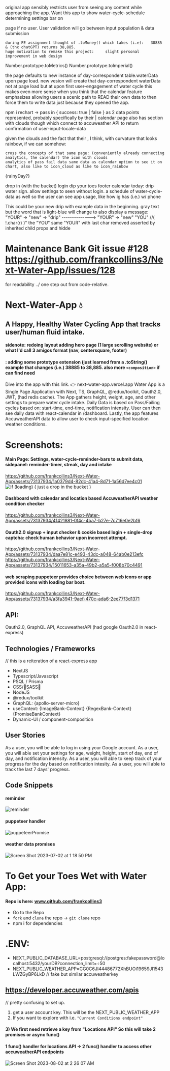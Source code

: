 <!--  -->
original app sensibly restricts user from seeing any content while approaching the app. 
Want this app to show water-cycle-schedule determining settings bar on <main> page if no user.
User validation will go between input population & data submission
<!--  -->

<!-- component | composition -->
    during FE assignment thought of .toMoney() which takes (i.e):   38885 & (thx chatGPT) returns 38,885. 
    huge motivation to remake this project:     slight personal improvement in web design 

Number.prototype.toMetrics() Number.prototype.toImperial() 
<component-composition> 
<!-- component | composition -->

<!-- table.data.create() everyday up on app-load -->
the page defaults to new instance of day-correspondent table.waterData upon page load. 
new vesion will create that day-correspondent waterData not at page load but at upon first user-engagement of water cycle 
    this makes even more sense when you think that the calendar feature emphasizes allowing users a scenic path to READ their own data
    to then force them to write data just because they opened the app. 
<!-- table.data.create() everyday up on app-load -->

<!--  -->
npm i rechart -> pass in { success: true | false } as 2 data points represented, probably specifically by their <LineChart/> | <AreaChart/>
calendar page also has section with clouds though which connect to accuweather API to return confirmation of user-input-locale-data 

given the clouds and the fact that their <RadialComponent>, I think, with curvature that looks rainbow, if we can somehow:

    cross the concepts of that same page: (conveniently already connecting analytics, the calendar) the icon with clouds
    analytics of pass fail data same data as calendar option to see it on chart, also like to icon_cloud as like to icon_rainbow
{rainyDay?}
<!--  -->

drop in (with the bucket) login
dip your toes footer
calendar today: drip water sign. 
allow settings to seen without login. a schedule of water-cycle-data as well so the user can see app usage, like how ig has (i.e.) w/ phone

<!-- animation and component composition  -->
This could be your new drip with example data in the beginning.
<component-composition>
    gray text but the word that is light-blue will change to also display a message:
    "YOUR" -> "new" -> "drip" --------------> "YOUR" -> "new" "YOU" //( !.char(r) )"            the "YOU" same "YOUR" with last char removed
    asserted by inherited child props and hidde

<!--  -->

# Maintenance Bank Git issue #128 https://github.com/frankcollins3/Next-Water-App/issues/128
for readability ../ one step out from code-relative.


# Next-Water-App 💧 
## A Happy, Healthy Water Cycling App that tracks user/human fluid intake.
#### sidenote: redoing layout adding hero page (1 large scrolling website) or what I'd call 3 amigos format (nav, centersquare, footer)
#### : adding some prototype extension (just learned from a .toString() example that changes (i.e.) 38885 to 38,885. also more `<composition>` if can find need
Dive into the app with this link. 👉 next-water-app.vercel.app
Water App is a Single Page Application with Next, TS, GraphQL, @redux/toolkit, Oauth2.0, JWT, (had redis cache).
The App gathers height, weight, age, and other settings to prepare water cycle intake.
Daily Data is based on Pass/Failing cycles based on: start-time, end-time, notification intensity.
User can then see daily data with react-calendar in /dashboard.
Lastly, the app features AccuweatherAPI data to allow user to check input-specified location weather conditions.

# Screenshots:

#### Main Page: Settings, water-cycle-reminder-bars to submit data, sidepanel: reminder-timer, streak, day and intake
https://github.com/frankcollins3/Next-Water-App/assets/73137934/1a0379d4-82dc-41a4-8d71-1a56d7ee4c01
![if (loading) { just a drop in the bucket } ](https://github.com/frankcollins3/Next-Water-App/assets/73137934/a2946c6d-f4a4-42bc-8a5a-c0beb48d6405)

#### Dashboard with calendar and location based AccuweatherAPI weather condition checker 
https://github.com/frankcollins3/Next-Water-App/assets/73137934/41421881-0f4c-4ba7-b27e-7c716e0e2bf6

#### Oauth2.0 signup + input checker & cookie based login + single-drop captcha: check human behavior upon incorrect attempt.
https://github.com/frankcollins3/Next-Water-App/assets/73137934/daa7e81c-e493-43dc-a048-64ab0e213efc
https://github.com/frankcollins3/Next-Water-App/assets/73137934/15011653-a35a-49b2-a5a5-f008b70c4491

#### web scraping puppeteer provides choice between web icons or app provided icons with loading bar boat.
https://github.com/frankcollins3/Next-Water-App/assets/73137934/a3fa3941-9aef-470c-ada6-2ee77f3d1371

## API:
Oauth2.0, GraphQL API, AccuweatherAPI (had google Oauth2.0 in react-express)

## Technologies / Frameworks
// this is a reiteration of a react-express app
* NextJS
* Typescript/Javascript
* PSQL / Prisma
* CSS/💋SASS💋
* NodeJS
* @redux/toolkit
* GraphQL: {apollo-server-micro}
* useContext: {ImageBank-Context} {RegexBank-Context} {PromiseBankContext}
* Dynamic-UI / component-composition

## User Stories
As a user, you will be able to log in using your Google account.
As a user, you will able set your settings for age, weight, height, start of day, end of day, and notification intensity.
As a user, you will able to keep track of your progress for the day based on notification intesity.
As a user, you will able to track the last 7 days' progress.

## Code Snippets

#### reminder
![reminder](https://github.com/frankcollins3/Next-Water-App/assets/73137934/d55e1a80-1eff-43a7-8fae-59e796b2203d)

#### puppeteer handler
![puppeteerPromise](https://github.com/frankcollins3/Next-Water-App/assets/73137934/7462dffd-a6c0-4a85-b701-2832fc419f6b)

#### weather data promises
![Screen Shot 2023-07-02 at 1 18 50 PM](https://github.com/frankcollins3/Next-Water-App/assets/73137934/4f65f202-f03d-4506-a5e3-abadd2649080)

# To Get your Toes Wet with Water App:
#### Repo is here: www.github.com/frankcollins3
* Go to the Repo
* `fork` and `clone` the repo -> `git clone` repo
* npm i for dependencies

# .ENV:
*  NEXT_PUBLIC_DATABASE_URL=postgresql://postgres:fakepassword@localhost:5432/yourDB?connection_limit=÷50
*  NEXT_PUBLIC_WEATHER_APP=CG0C6Jl44486772XhBUOi19659Jl1543LWZGyBP6LkD // fake but similar accuweatherkey

## https://developer.accuweather.com/apis 
// pretty confusing to set up.
1) get a user account key. This will be the NEXT_PUBLIC_WEATHER_APP
2) If you want to explore with i.e. `"Current Conditions endpoint"`
#### 3) We first need retrieve a key from "Locations API" So this will take 2 promises or async func()
#### 1 func() handler for locations API -> 2 func() handler to access other accuweatherAPI endpoints

![Screen Shot 2023-08-02 at 2 26 07 AM](https://github.com/frankcollins3/Next-Water-App/assets/73137934/c36d0891-21f8-4fb4-adc6-e43688e1b1c0)
